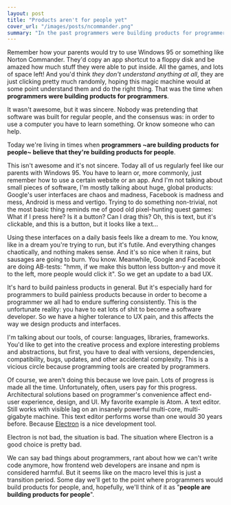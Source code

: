 ```yaml
---
layout: post
title: "Products aren't for people yet"
cover_url: "/images/posts/ncommander.png"
summary: "In the past programmers were building products for programmers. Today programmers believe that they're building products for people."
---
```


Remember how your parents would try to use Windows 95 or something like Norton Commander. They'd copy an app shortcut to a floppy disk and be amazed how much stuff they were able to put inside. All the games, and lots of space left! And you'd think *they don't understand anything at all*, they are just clicking pretty much randomly, hoping this magic machine would at some point understand them and do the right thing. That was the time when **programmers were building products for programmers**.

It wasn't awesome, but it was sincere. Nobody was pretending that software was built for regular people, and the consensus was: in order to use a computer you have to learn something. Or know someone who can help.

Today we're living in times when **programmers ~are building products for people~ believe that they're building products for people**.

This isn't awesome and it's not sincere. Today all of us regularly feel like our parents with Windows 95. You have to learn or, more commonly, just remember how to use a certain website or an app. And I'm not talking about small pieces of software, I'm mostly talking about huge, global products: Google's user interfaces are chaos and madness, Facebook is madness and mess, Android is mess and vertigo. Trying to do something non-trivial, not the most basic thing reminds me of good old pixel-hunting quest games: What if I press here? Is it a button? Can I drag this? Oh, this is text, but it's clickable, and this is a button, but it looks like a text...

Using these interfaces on a daily basis feels like a dream to me. You know, like in a dream you're trying to run, but it's futile. And everything changes chaotically, and nothing makes sense. And it's so nice when it rains, but sausages are going to burn. You know. Meanwhile, Google and Facebook are doing AB-tests: "hmm, if we make this button less button-y and move it to the left, more people would click it". So we get an update to a bad UX.

It's hard to build painless products in general. But it's especially hard for programmers to build painless products because in order to become a programmer we all had to endure suffering consistently. This is the unfortunate reality: you have to eat lots of shit to become a software developer. So we have a higher tolerance to UX pain, and this affects the way we design products and interfaces.

I'm talking about our tools, of course: languages, libraries, frameworks. You'd like to get into the creative process and explore interesting problems and abstractions, but first, you have to deal with versions, dependencies, compatibility, bugs, updates, and other accidental complexity. This is a vicious circle because programming tools are created by programmers.

Of course, we aren't doing this because we love pain. Lots of progress is made all the time. Unfortunately, often, users pay for this progress. Architectural solutions based on programmer's convenience affect end-user experience, design, and UI. My favorite example is Atom. A text editor. Still works with visible lag on an insanely powerful multi-core, multi-gigabyte machine. This text editor performs worse than one would 30 years before. Because [Electron](http://electron.atom.io/) is a nice development tool. 

Electron is not bad, the situation is bad. The situation where Electron is a good choice is pretty bad.

We can say bad things about programmers, rant about how we can't write code anymore, how frontend web developers are insane and npm is considered harmful. But it seems like on the macro level this is just a transition period. Some day we'll get to the point where programmers would build products for people, and, hopefully, we'll think of it as "**people are building products for people**".